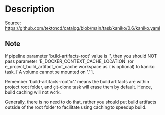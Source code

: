 # Description

Source: <https://github.com/tektoncd/catalog/blob/main/task/kaniko/0.6/kaniko.yaml>

## Note

If pipeline parameter 'build-artifacts-root' value is '.', then you should NOT pass parameter 'E_DOCKER_CONTEXT_CACHE_LOCATION' (or e_project_build_artifact_root_cache workspace as it is optional) to kaniko task.
[ A volume cannot be mounted on '.' ].

Remember 'build-artifacts-root'='.' means the build artifacts are within project root folder, and git-clone task will erase them by default. Hence, build caching will not work.

Generally, there is no need to do that, rather you should put build artifacts outside of the root folder to facilitate using caching to speedup build.